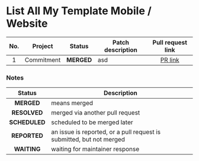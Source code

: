 # List All My Template Mobile / Website

| No. | Project | Status | Patch description | Pull request link |
| :-: | ------- | :----: | ----------- | :--: |
| 1 | Commitment | **MERGED** | asd | [PR link](https://faisalaffan.com) |

### Notes

| Status | Description |
| :----: | ----------- |
| **MERGED** | means merged |
| **RESOLVED** | merged via another pull request |
| **SCHEDULED** | scheduled to be merged later |
| **REPORTED** | an issue is reported, or a pull request is submitted, but not merged |
| **WAITING** | waiting for maintainer response |

